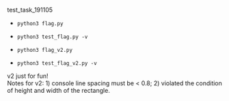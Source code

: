 test_task_191105

- <code>python3 flag.py</code>
- <code>python3 test_flag.py -v</code>

- <code>python3 flag_v2.py</code>
- <code>python3 test_flag_v2.py -v</code>
<p>v2 just for fun! <br>
Notes for v2: 1) console line spacing must be < 0.8; 2) violated the condition of height and width of the rectangle.</p>